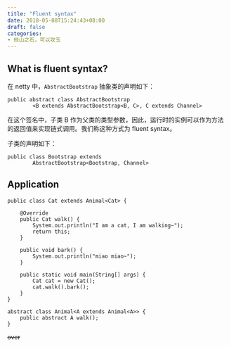 ```yaml
---
title: "Fluent syntax"
date: 2018-05-08T15:24:43+08:00
draft: false
categories:
- 他山之石，可以攻玉
---
```


What is fluent syntax?
---

在 netty 中，`AbstractBootstrap` 抽象类的声明如下：

	public abstract class AbstractBootstrap
			<B extends AbstractBootstrap<B, C>, C extends Channel>

在这个签名中，子类 B 作为父类的类型参数，因此，运行时的实例可以作为方法的返回值来实现链式调用。我们称这种方式为 fluent syntax。

子类的声明如下：

	public class Bootstrap extends
			AbstractBootstrap<Bootstrap, Channel>

Application
---

	public class Cat extends Animal<Cat> {

		@Override
		public Cat walk() {
			System.out.println("I am a cat, I am walking~");
			return this;
		}

		public void bark() {
			System.out.println("miao miao~");
		}

		public static void main(String[] args) {
			Cat cat = new Cat();
			cat.walk().bark();
		}
	}

	abstract class Animal<A extends Animal<A>> {
		public abstract A walk();
	}

~~over~~